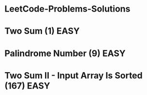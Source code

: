 # LeetCode-Problems-Solutions


# Two Sum (1) EASY
# Palindrome Number (9) EASY
# Two Sum II - Input Array Is Sorted (167) EASY
